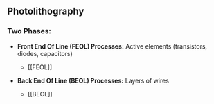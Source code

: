 
## Photolithography

### Two Phases:

- **Front End Of Line (FEOL) Processes:** Active elements (transistors, diodes, capacitors)
  - [[FEOL]]

- **Back End Of Line (BEOL) Processes:** Layers of wires
  - [[BEOL]]